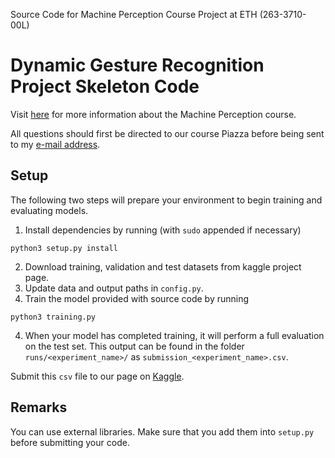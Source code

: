 Source Code for Machine Perception Course Project at ETH (263-3710-00L)

# Dynamic Gesture Recognition Project Skeleton Code
Visit [here](https://ait.ethz.ch/teaching/courses/2018-SS-Machine-Perception/) for more information about the Machine Perception course.

All questions should first be directed to our course Piazza before being sent to my [e-mail address](mailto:eaksan@inf.ethz.ch).

## Setup

The following two steps will prepare your environment to begin training and evaluating models.

1. Install dependencies by running (with `sudo` appended if necessary)
```
python3 setup.py install
```
2. Download training, validation and test datasets from kaggle project page.
3. Update data and output paths in `config.py`.
4. Train the model provided with source code by running 
```
python3 training.py
```
4. When your model has completed training, it will perform a full evaluation on the test set. This output can be found in the folder `runs/<experiment_name>/` as `submission_<experiment_name>.csv`.

Submit this `csv` file to our page on [Kaggle](https://www.kaggle.com/c/mp18-dynamic-gesture-recognition/submissions).

## Remarks
You can use external libraries. Make sure that you add them into `setup.py` before submitting your code.


